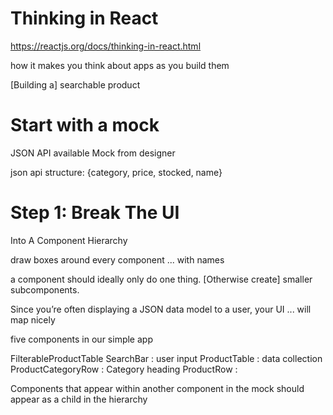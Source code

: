 # Thinking in React
https://reactjs.org/docs/thinking-in-react.html

how it makes you think about apps as you build them

[Building a] searchable product

# Start with a mock

JSON API available
Mock from designer

json api structure: 
{category, price, stocked, name}

# Step 1: Break The UI 
Into A Component Hierarchy

draw boxes around every component ... with names

a component should ideally only do one thing. [Otherwise create] smaller subcomponents.

Since you’re often displaying a JSON data model to a user, your UI ... will map nicely

five components in our simple app

FilterableProductTable 
 SearchBar : user input
 ProductTable : data collection
  ProductCategoryRow : Category heading
  ProductRow :  
 
Components that appear within another component in the mock should appear as a child in the hierarchy
